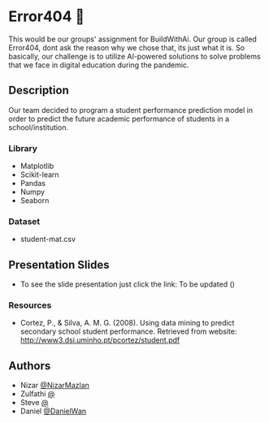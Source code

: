 
# Error404 :space_invader:

This would be our groups' assignment for BuildWithAi. Our group is called Error404, dont ask the reason why we chose that, its just what it is.
So basically, our challenge is to utilize AI-powered solutions to solve problems that we face in digital education during the pandemic.

## Description

Our team decided to program a student performance prediction model in order to predict the future academic performance of students in a school/institution.

### Library
* Matplotlib
* Scikit-learn
* Pandas
* Numpy
* Seaborn

### Dataset

* student-mat.csv

## Presentation Slides
- To see the slide presentation just click the link: To be updated
(<Link>)

### Resources
- Cortez, P., & Silva, A. M. G. (2008). Using data mining to predict secondary school student performance. Retrieved from website: http://www3.dsi.uminho.pt/pcortez/student.pdf


## Authors

- Nizar [@NizarMazlan](https://github.com/NizarMazlan)
- Zulfathi [@](https://github.com/)
- Steve [@](https://github.com/)
- Daniel [@DanielWan](https://github.com/KeluhingBavui)



